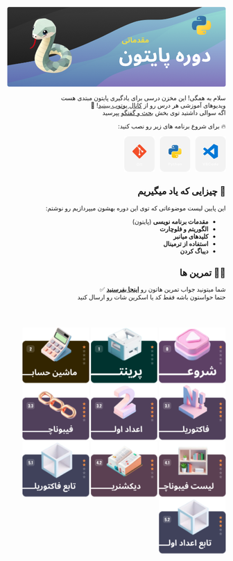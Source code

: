 <div dir="rtl">

![python course](/.assets/md/cover.png)

سلام به همگی! این مخزن درسی برای یادگیری پایتون مبتدی هست  
ویدیوهای آموزشی هر درس رو از [کانال یوتوب ببینید](https://www.youtube.com/watch?v=q_3SH5gpNXQ&list=PLQY8ZH6nFCV34vOV7B_sVjk3eHzTisAw6)! 🔴  
اگه سوالی داشتید توی بخش [بحث و گفتگو](https://github.com/hayyaun/kids/discussions) پپرسید

🔥 برای شروع برنامه های زیر رو نصب کنید:

[![VSCode](/.assets/md/vsc.png)](https://code.visualstudio.com/) &nbsp;
[![Python](/.assets/md/python.png)](https://www.python.org/downloads/release/python-3130/) &nbsp;
[![Git](/.assets/md/git.png)](https://git-scm.com/downloads)

## 🧠 چیزایی که یاد میگیریم

این پایین لیست موضوعاتی که توی این دوره بهشون میپردازیم رو نوشتم:

- **مقدمات برنامه نویسی** (پایتون)
- **الگوریتم و فلوچارت**
- **کلیدهای میانبر**
- **استفاده از ترمینال**
- **دیباگ کردن**
  <br/>

## 🧑‍💻 تمرین ها

شما میتونید جواب تمرین هاتون رو [**اینجا بفرسنید**](https://github.com/hayyaun/kids/discussions/4) ✅  
حتما حواستون باشه فقط کد یا اسکرین شات رو ارسال کنید

<br/>
<br/>

[<img alt="get started" src="/.assets/md/start.png" height="128px" />](/helps/README.md)
[<img alt="hello world" src="/.assets/md/exercise-0.png" height="128px" />](/helps/exercise-1.md)
[<img alt="exercise" src="/.assets/md/exercise-1.png" height="128px" />](/helps/exercise-2.md)
[<img alt="exercise" src="/.assets/md/exercise-2.png" height="128px" />](/helps/exercise-3-1.md)
[<img alt="exercise" src="/.assets/md/exercise-3.png" height="128px" />](/helps/exercise-3-2.md)
[<img alt="exercise" src="/.assets/md/exercise-4.png" height="128px" />](/helps/exercise-3-3.md)
[<img alt="exercise" src="/.assets/md/exercise-5.png" height="128px" />](/helps/exercise-4-1.md)
[<img alt="exercise" src="/.assets/md/exercise-6.png" height="128px" />](/helps/exercise-4-2.md)
[<img alt="exercise" src="/.assets/md/exercise-7.png" height="128px" />](/helps/exercise-5-1.md)
[<img alt="exercise" src="/.assets/md/exercise-8.png" height="128px" />](/helps/exercise-5-2.md)

</div>
